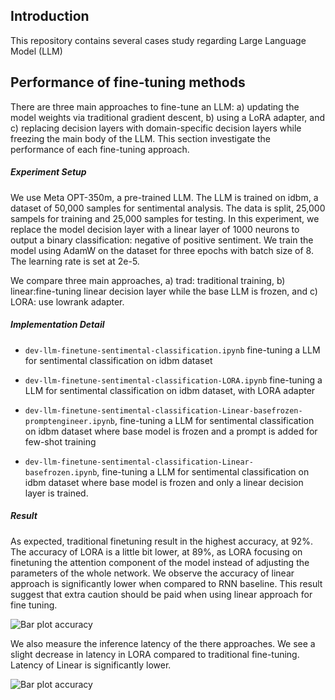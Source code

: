 ## Introduction
This repository contains several cases study regarding Large Language Model (LLM)

## Performance of fine-tuning methods
There are three main approaches to fine-tune an LLM: a) updating the model weights via traditional gradient descent, b) using a LoRA adapter, and c) replacing decision layers with domain-specific decision layers while freezing the main body of the LLM. This section investigate the performance of each fine-tuning approach. 

##### Experiment Setup
We use Meta OPT-350m, a pre-trained LLM. The LLM is trained on idbm, a dataset of 50,000 samples for sentimental analysis. The data is split, 25,000 sampels for training and 25,000 samples for testing. In this experiment, we replace the model decision layer with a linear layer of 1000 neurons to output a binary classification: negative of positive sentiment. We train the model using AdamW on the dataset for three epochs with batch size of 8. The learning rate is set at 2e-5.

We compare three main approaches, a) trad: traditional training, b) linear:fine-tuning linear decision layer while the base LLM is frozen, and c) LORA: use lowrank adapter.


##### Implementation Detail

* `dev-llm-finetune-sentimental-classification.ipynb` fine-tuning a LLM for sentimental classification on idbm dataset

* `dev-llm-finetune-sentimental-classification-LORA.ipynb` fine-tuning a LLM for sentimental classification on idbm dataset, with LORA adapter

* `dev-llm-finetune-sentimental-classification-Linear-basefrozen-promptengineer.ipynb`, fine-tuning a LLM for sentimental classification on idbm dataset where base model is frozen and a prompt is added for few-shot training

* `dev-llm-finetune-sentimental-classification-Linear-basefrozen.ipynb`, fine-tuning a LLM for sentimental classification on idbm dataset where base model is frozen and only a linear decision layer is trained.

##### Result
As expected, traditional finetuning result in the highest accuracy, at 92%. The accuracy of LORA is a little bit lower, at 89%, as LORA focusing on finetuning the attention component of the model instead of adjusting the parameters of the whole network. We observe the accuracy of linear approach is significantly lower when compared to RNN baseline. This result suggest that extra caution should be paid when using linear approach for fine tuning.

![Bar plot accuracy]([https://github.com/phananh1010/llm-use-cases/blob/master/fig_barplot_accuracy.pdf])

We also measure the inference latency of the there approaches. We see a slight decrease in latency in LORA compared to traditional fine-tuning. Latency of Linear is significantly lower.  

![Bar plot accuracy]([https://github.com/phananh1010/llm-use-cases/blob/master/fig_barplot_latency.pdf])
